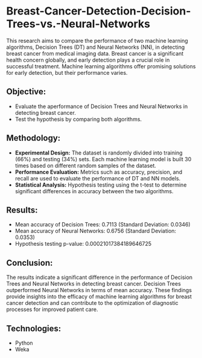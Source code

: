 # Breast-Cancer-Detection-Decision-Trees-vs.-Neural-Networks
This research aims to compare the performance of two machine learning algorithms, Decision Trees (DT) and Neural Networks (NN), in detecting breast cancer from medical imaging data. Breast cancer is a significant health concern globally, and early detection plays a crucial role in successful treatment. Machine learning algorithms offer promising solutions for early detection, but their performance varies.


## Objective:
- Evaluate the aperformance of Decision Trees and Neural Networks in detecting breast cancer.
- Test the hypothesis by comparing both algorithms.
  

## Methodology:
- **Experimental Design:** The dataset is randomly divided into training (66%) and testing (34%) sets. Each machine learning model is built 30 times based on different random samples of the dataset.
- **Performance Evaluation:** Metrics such as accuracy, precision, and recall are used to evaluate the performance of DT and NN models.
- **Statistical Analysis:** Hypothesis testing using the t-test to determine significant differences in accuracy between the two algorithms.

## Results:
- Mean accuracy of Decision Trees: 0.7113 (Standard Deviation: 0.0346)
- Mean accuracy of Neural Networks: 0.6756 (Standard Deviation: 0.0353)
- Hypothesis testing p-value: 0.00021017384189646725
  
## Conclusion:
The results indicate a significant difference in the performance of Decision Trees and Neural Networks in detecting breast cancer. Decision Trees outperformed Neural Networks in terms of mean accuracy. These findings provide insights into the efficacy of machine learning algorithms for breast cancer detection and can contribute to the optimization of diagnostic processes for improved patient care.

## Technologies:
- Python
- Weka
